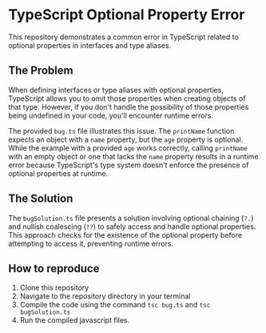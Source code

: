 # TypeScript Optional Property Error

This repository demonstrates a common error in TypeScript related to optional properties in interfaces and type aliases.

## The Problem

When defining interfaces or type aliases with optional properties, TypeScript allows you to omit those properties when creating objects of that type. However, if you don't handle the possibility of those properties being undefined in your code, you'll encounter runtime errors.

The provided `bug.ts` file illustrates this issue.  The `printName` function expects an object with a `name` property, but the `age` property is optional.  While the example with a provided `age` works correctly, calling `printName` with an empty object or one that lacks the `name` property results in a runtime error because TypeScript's type system doesn't enforce the presence of optional properties at runtime.

## The Solution

The `bugSolution.ts` file presents a solution involving optional chaining (`?.`) and nullish coalescing (`??`) to safely access and handle optional properties.  This approach checks for the existence of the optional property before attempting to access it, preventing runtime errors.

## How to reproduce

1. Clone this repository
2. Navigate to the repository directory in your terminal
3. Compile the code using the command `tsc bug.ts` and `tsc bugSolution.ts`
4. Run the compiled javascript files.